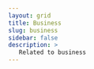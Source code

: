 ```yaml
---
layout: grid
title: Business
slug: business
sidebar: false
description: >
   Related to business
---
```

